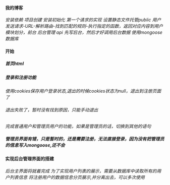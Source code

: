 #### 我的博客 
*安装依赖 项目创建 安装初始化 第一个请求的实现*
*设置静态文件托管public*
*用户发送请求-URL-解析路由-找到匹配的规则-执行指定的函数，返回对应内容到用户*
*模块划分，前台 后台管理 api*
*先写后台，然后才好调用后台数据 使用mongoose数据库*
#### 开始
##### 首页html
##### 登录和注册功能
*使用cookies保存用户登录状态,退出的时候cookies状态为null，退出到注册页面了*
###### *退出失败了，暂时没有找到原因，只能手动退出*
*完成普通用户和管理员用户的功能，如果是管理员的话，切换到其他的语句*
##### *管理员界面有错，只是暂时的，还是需要注册，无法直接登录，因为没有把管理员的信息写入mongoose,还不会*
#### 实现后台管理界面的搭建
*后台主界面将就着完成*
*为了实现用户列表的展示，需要从数据库中读取所有的用户列表信息*
*将注册用户的数据信息分页展示,并分离出去，可以多次使用*